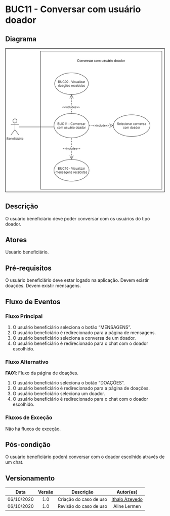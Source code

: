 # BUC11 - Conversar com usuário doador

## Diagrama

![BUC11](../../../../assets/images/casosDeUso/BUC11.png)

## Descrição

O usuário beneficiário deve poder conversar com os usuários do tipo doador.

## Atores

Usuário beneficiário.

## Pré-requisitos

O usuário beneficiário deve estar logado na aplicação.
Devem existir doações.
Devem existir mensagens.

## Fluxo de Eventos

### Fluxo Principal

1. O usuário beneficiário seleciona o botão “MENSAGENS”.
2. O usuário beneficiário é redirecionado para a página de mensagens.
3. O usuário beneficiário seleciona a conversa de um doador.
4. O usuário beneficiário é redirecionado para o chat com o doador escolhido.

### Fluxo Alternativo

**FA01**: Fluxo da página de doações.
1. O usuário beneficiário seleciona o botão “DOAÇÕES”.
2. O usuário beneficiário é redirecionado para a página de doações.
3. O usuário beneficiário seleciona um doador.
4. O usuário beneficiário é redirecionado para o chat com o doador escolhido.


### Fluxos de Exceção

Não há fluxos de exceção.

## Pós-condição

O usuário beneficiário poderá conversar com o doador escolhido através de um chat.

## Versionamento

|    Data    | Versão |                        Descrição                         |                            Autor(es)                             |
| :--------: | :----: | :------------------------------------------------------: | :--------------------------------------------------------------: |
| 06/10/2020 | 1.0 | Criação do caso de uso | [Ithalo Azevedo](https://github.com/ithaloazevedo) |
| 06/10/2020 | 1.0 | Revisão do caso de uso | Aline Lermen |
